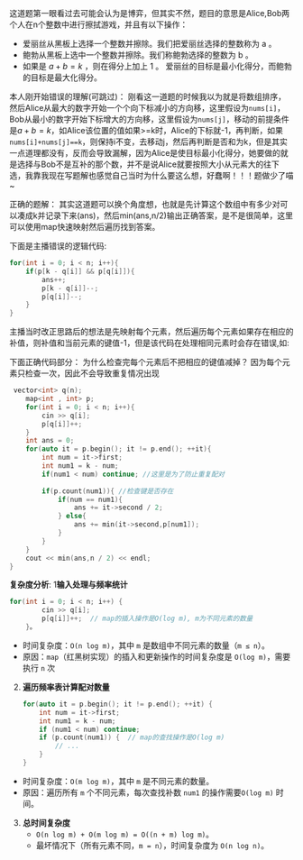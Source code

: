 这道题第一眼看过去可能会认为是博弈，但其实不然，题目的意思是Alice,Bob两个人在n个整数中进行擦拭游戏，并且有以下操作：
- 爱丽丝从黑板上选择一个整数并擦除。我们把爱丽丝选择的整数称为 a 。
- 鲍勃从黑板上选中一个整数并擦除。我们称鲍勃选择的整数为 b 。
- 如果是 $a+b=k$ ，则在得分上加上 1 。
爱丽丝的目标是最小化得分，而鲍勃的目标是最大化得分。

本人刚开始错误的理解(可跳过)：
刚看这一道题的时候我以为就是将数组排序，然后Alice从最大的数字开始一个个向下标减小的方向移，这里假设为`nums[i]`，Bob从最小的数字开始下标增大的方向移，这里假设为`nums[j]`，移动的前提条件是$a+b=k$，如Alice该位置的值如果>=k时，Alice的下标就-1，再判断，如果`nums[i]+nums[j]==k`，则保持i不变，去移动j，然后再判断是否和为k，但是其实一点道理都没有，反而会导致漏解，因为Alice是使目标最小化得分，她要做的就是选择与Bob不是互补的那个数，并不是说Alice就要按照大小从元素大的往下选，我靠我现在写题解也感觉自己当时为什么要这么想，好蠢啊！！！题做少了喵~

正确的题解：
其实这道题可以换个角度想，也就是先计算这个数组中有多少对可以凑成k并记录下来(ans)，然后min(ans,n/2)输出正确答案，是不是很简单，这里可以使用map快速映射然后遍历找到答案。

下面是主播错误的逻辑代码:
```cpp
for(int i = 0; i < n; i++){  
    if(p[k - q[i]] && p[q[i]]){  
        ans++;  
        p[k - q[i]]--;  
        p[q[i]]--;  
    }  
}

```
主播当时改正思路后的想法是先映射每个元素，然后遍历每个元素如果存在相应的补值，则补值和当前元素的键值-1，但是该代码在处理相同元素时会存在错误,如:



下面正确代码部分：
为什么检查完每个元素后不把相应的键值减掉？
因为每个元素只检查一次，因此不会导致重复情况出现

```cpp
 vector<int> q(n);  
    map<int , int> p;  
    for(int i = 0; i < n; i++){  
        cin >> q[i];  
        p[q[i]]++;  
    }  
    int ans = 0;  
    for(auto it = p.begin(); it != p.end(); ++it){  
        int num = it->first;  
        int num1 = k - num;  
        if(num1 < num) continue; //这里是为了防止重复配对
		
        if(p.count(num1)){ //检查键是否存在  
            if(num == num1){  
                ans += it->second / 2;  
            } else{  
                ans += min(it->second,p[num1]);  
            }  
        }  
    }  
    cout << min(ans,n / 2) << endl;  
}
```
**复杂度分析**:
1 ​**输入处理与频率统计**
```cpp
for(int i = 0; i < n; i++) {
        cin >> q[i];
        p[q[i]]++;  // map的插入操作是O(log m), m为不同元素的数量
    }。  
```
- 时间复杂度：`O(n log m)`，其中 `m` 是数组中不同元素的数量（`m ≤ n`）。
- 原因：`map`（红黑树实现）的插入和更新操作的时间复杂度是 `O(log m)`，需要执行 `n` 次
2. ​**遍历频率表计算配对数量**​
    ```cpp
    for(auto it = p.begin(); it != p.end(); ++it) {
        int num = it->first;
        int num1 = k - num;
        if (num1 < num) continue;
        if (p.count(num1)) {  // map的查找操作是O(log m)
            // ...
        }
    }
    ```
- 时间复杂度：`O(m log m)`，其中 `m` 是不同元素的数量。
- 原因：遍历所有 `m` 个不同元素，每次查找补数 `num1` 的操作需要`O(log m)` 时间。
3. ​**总时间复杂度**​
    - `O(n log m) + O(m log m) = O((n + m) log m)`。
    - 最坏情况下（所有元素不同，`m = n`），时间复杂度为 `O(n log n)`。